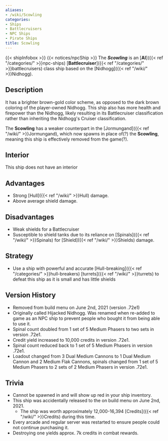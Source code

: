 ```yaml
---
aliases:
- /wiki/Scowling
categories:
- Ships
- Battlecruisers
- NPC Ships
- Pirate Ships
title: Scowling
---
```


{{< shipInfobox >}} {{< notices/npcShip >}} The **_Scowling_** is an [**AI**]({{< ref "/categories/" >}}npc-ships) [**Battlecruiser**]({{< ref "/categories/" >}}battlecruisers) class ship based on the [Nidhogg]({{< ref "/wiki/" >}}Nidhogg). 

## Description

It has a brighter brown-gold color scheme, as opposed to the dark brown coloring of the player-owned Nidhogg. This ship also has more health and firepower than the Nidhogg, likely resulting in its Battlecruiser classification rather than inheriting the Nidhogg's Cruiser classification.

The **Scowling** has a weaker counterpart in the [Jormungand]({{< ref "/wiki/" >}}Jormungand), which now spawns in place of(?) the **Scowling**, meaning this ship is effectively removed from the game(?).

## Interior

This ship does not have an interior

## Advantages

- Strong [Hull]({{< ref "/wiki/" >}}Hull) damage.
- Above average shield damage.

## Disadvantages

- Weak shields for a Battlecruiser
- Susceptible to shield tanks due to its reliance on [Spinals]({{< ref "/wiki/" >}}Spinals) for [Shield]({{< ref "/wiki/" >}}Shields) damage.

## Strategy

- Use a ship with powerful and accurate [Hull-breaking]({{< ref "/categories/" >}}hull-breakers) [turrets]({{< ref "/wiki/" >}}turrets) to defeat this ship as it is small and has little shields

## Version History 

- Removed from build menu on June 2nd, 2021 (version .72e1)
- Originally called Hijacked Nidhogg. Was renamed when re-added to game as an NPC ship to prevent people who bought it from being able to use it.
- Spinal count doubled from 1 set of 5 Medium Phasers to two sets in version .72e1.
- Credit yield increased to 10,000 credits in version .72e1.
- Spinal count reduced back to 1 set of 5 Medium Phasers in version .72e1.
- Loadout changed from 3 Dual Medium Cannons to 1 Dual Medium Cannon and 2 Medium Flak Cannons, spinals changed from 1 set of 5 Medium Phasers to 2 sets of 2 Medium Phasers in version .72e1.

## Trivia

- Cannot be spawned in and will show up red in your ship inventory.
- This ship was accidentally released to the on build menu on June 2nd, 2021.
  - The ship was worth approximately 12,000-16,394 [Credits]({{< ref "/wiki/" >}}Credits) during this time.
- Every arcade and regular server was restarted to ensure people could not continue purchasing it.
- Destroying one yields approx. 7k credits in combat rewards.